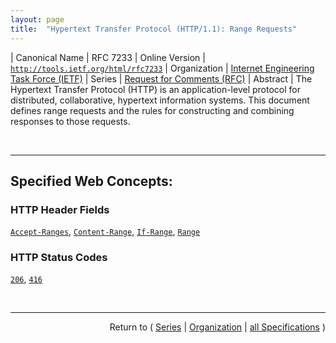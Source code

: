 ```yaml
---
layout: page
title:  "Hypertext Transfer Protocol (HTTP/1.1): Range Requests"
---
```


| Canonical Name | RFC 7233
| Online Version | [`http://tools.ietf.org/html/rfc7233`](http://tools.ietf.org/html/rfc7233)
| Organization | [Internet Engineering Task Force (IETF)](..  "List of specification series by this organization")
| Series | [Request for Comments (RFC)](.  "List of specifications in this series")
| Abstract | The Hypertext Transfer Protocol (HTTP) is an application-level protocol for distributed, collaborative, hypertext information systems. This document defines range requests and the rules for constructing and combining responses to those requests.

<br/>
<hr/>

## Specified Web Concepts:

### HTTP Header Fields

[`Accept-Ranges`](/concepts/http-header/Accept-Ranges "The &#34;Accept-Ranges&#34; header field allows a server to indicate that it supports range requests for the target resource."), [`Content-Range`](/concepts/http-header/Content-Range "The &#34;Content-Range&#34; header field is sent in a single part 206 (Partial Content) response to indicate the partial range of the selected representation enclosed as the message payload, sent in each part of a multipart 206 response to indicate the range enclosed within each body part, and sent in 416 (Range Not Satisfiable) responses to provide information about the selected representation."), [`If-Range`](/concepts/http-header/If-Range "If a client has a partial copy of a representation and wishes to have an up-to-date copy of the entire representation, it could use the Range header field with a conditional GET (using either or both of If-Unmodified-Since and If-Match.)  However, if the precondition fails because the representation has been modified, the client would then have to make a second request to obtain the entire current representation. The &#34;If-Range&#34; header field allows a client to &#34;short-circuit&#34; the second request. Informally, its meaning is: if the representation is unchanged, send me the part(s) that I am requesting in Range; otherwise, send me the entire representation."), [`Range`](/concepts/http-header/Range "The &#34;Range&#34; header field on a GET request modifies the method semantics to request transfer of only one or more subranges of the selected representation data, rather than the entire selected representation data.")

### HTTP Status Codes

[`206`](/concepts/http-status-code/206 "The 206 (Partial Content) status code indicates that the server is successfully fulfilling a range request for the target resource by transferring one or more parts of the selected representation that correspond to the satisfiable ranges found in the request's Range header field."), [`416`](/concepts/http-status-code/416 "The 416 (Range Not Satisfiable) status code indicates that none of the ranges in the request's Range header field (Section 3.1) overlap the current extent of the selected resource or that the set of ranges requested has been rejected due to invalid ranges or an excessive request of small or overlapping ranges.")



<br/>
<hr/>

<p style="text-align: right">Return to ( <a href="./">Series</a> | <a href="../">Organization</a> | <a href="../../">all Specifications</a> )</p>
